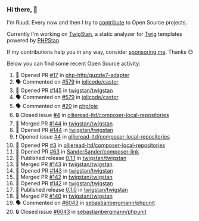 ### Hi there, 👋

I'm Ruud. Every now and then I try to [contribute](https://github.com/pulls?q=+is%3Apr+author%3Aruudk+archived%3Afalse+is%3Apublic+) to Open Source projects.

Currently I'm working on [TwigStan](https://github.com/twigstan), a static analyzer for [Twig](https://twig.symfony.com/) templates powered by [PHPStan](https://phpstan.org/).

If my contributions help you in any way, consider [sponsoring me](https://github.com/sponsors/ruudk). Thanks 😊

Below you can find some recent Open Source activity:

<!--START_SECTION:activity-->
1. 💪 Opened PR [#17](https://github.com/php-http/guzzle7-adapter/pull/17) in [php-http/guzzle7-adapter](https://github.com/php-http/guzzle7-adapter)
2. 🗣 Commented on [#579](https://github.com/jolicode/castor/issues/579#issuecomment-2500144922) in [jolicode/castor](https://github.com/jolicode/castor)
3. 💪 Opened PR [#145](https://github.com/twigstan/twigstan/pull/145) in [twigstan/twigstan](https://github.com/twigstan/twigstan)
4. 🗣 Commented on [#579](https://github.com/jolicode/castor/issues/579#issuecomment-2500119860) in [jolicode/castor](https://github.com/jolicode/castor)
5. 🗣 Commented on [#20](https://github.com/php/pie/issues/20#issuecomment-2499950899) in [php/pie](https://github.com/php/pie)
6. 🔒 Closed issue [#4](https://github.com/ollieread-ltd/composer-local-repositories/issues/4) in [ollieread-ltd/composer-local-repositories](https://github.com/ollieread-ltd/composer-local-repositories)
7. 🎉 Merged PR [#144](https://github.com/twigstan/twigstan/pull/144) in [twigstan/twigstan](https://github.com/twigstan/twigstan)
8. 💪 Opened PR [#144](https://github.com/twigstan/twigstan/pull/144) in [twigstan/twigstan](https://github.com/twigstan/twigstan)
9. ❗ Opened issue [#4](https://github.com/ollieread-ltd/composer-local-repositories/issues/4) in [ollieread-ltd/composer-local-repositories](https://github.com/ollieread-ltd/composer-local-repositories)
10. 💪 Opened PR [#3](https://github.com/ollieread-ltd/composer-local-repositories/pull/3) in [ollieread-ltd/composer-local-repositories](https://github.com/ollieread-ltd/composer-local-repositories)
11. 💪 Opened PR [#63](https://github.com/SanderSander/composer-link/pull/63) in [SanderSander/composer-link](https://github.com/SanderSander/composer-link)
12. 🚀 Published release [0.1.1](https://github.com/twigstan/twigstan/releases/tag/0.1.1) in [twigstan/twigstan](https://github.com/twigstan/twigstan)
13. 🎉 Merged PR [#143](https://github.com/twigstan/twigstan/pull/143) in [twigstan/twigstan](https://github.com/twigstan/twigstan)
14. 💪 Opened PR [#143](https://github.com/twigstan/twigstan/pull/143) in [twigstan/twigstan](https://github.com/twigstan/twigstan)
15. 🎉 Merged PR [#142](https://github.com/twigstan/twigstan/pull/142) in [twigstan/twigstan](https://github.com/twigstan/twigstan)
16. 💪 Opened PR [#142](https://github.com/twigstan/twigstan/pull/142) in [twigstan/twigstan](https://github.com/twigstan/twigstan)
17. 🚀 Published release [0.1.0](https://github.com/twigstan/twigstan/releases/tag/0.1.0) in [twigstan/twigstan](https://github.com/twigstan/twigstan)
18. 🎉 Merged PR [#140](https://github.com/twigstan/twigstan/pull/140) in [twigstan/twigstan](https://github.com/twigstan/twigstan)
19. 🗣 Commented on [#6043](https://github.com/sebastianbergmann/phpunit/issues/6043#issuecomment-2497674536) in [sebastianbergmann/phpunit](https://github.com/sebastianbergmann/phpunit)
20. 🔒 Closed issue [#6043](https://github.com/sebastianbergmann/phpunit/issues/6043) in [sebastianbergmann/phpunit](https://github.com/sebastianbergmann/phpunit)
<!--END_SECTION:activity-->

